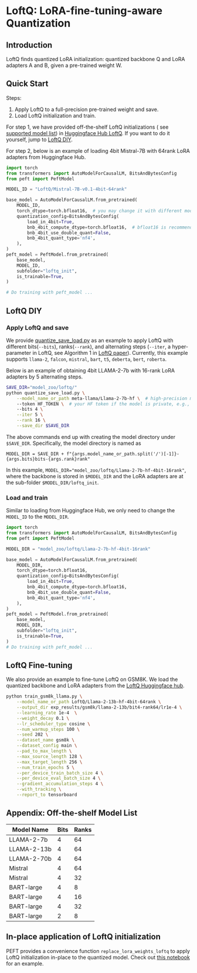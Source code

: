 # LoftQ: LoRA-fine-tuning-aware Quantization

## Introduction

LoftQ finds quantized LoRA initialization: quantized backbone Q and LoRA adapters A and B, given a pre-trained weight W.

## Quick Start

Steps:

1. Apply LoftQ to a full-precision pre-trained weight and save.
2. Load LoftQ initialization and train.

For step 1, we have provided off-the-shelf LoftQ initializations (
see [supported model list](#appendix-off-the-shelf-model-table))
in [Huggingface Hub LoftQ](https://huggingface.co/LoftQ).
If you want to do it yourself, jump to [LoftQ DIY](#loftq-diy).

For step 2, below is an example of loading 4bit Mistral-7B with 64rank LoRA adapters from Huggingface Hub.

```python
import torch
from transformers import AutoModelForCausalLM, BitsAndBytesConfig
from peft import PeftModel

MODEL_ID = "LoftQ/Mistral-7B-v0.1-4bit-64rank"

base_model = AutoModelForCausalLM.from_pretrained(
    MODEL_ID, 
    torch_dtype=torch.bfloat16,  # you may change it with different models
    quantization_config=BitsAndBytesConfig(
        load_in_4bit=True,
        bnb_4bit_compute_dtype=torch.bfloat16,  # bfloat16 is recommended
        bnb_4bit_use_double_quant=False,
        bnb_4bit_quant_type='nf4',
    ),
)
peft_model = PeftModel.from_pretrained(
    base_model,
    MODEL_ID,
    subfolder="loftq_init",
    is_trainable=True,
)

# Do training with peft_model ...
```

## LoftQ DIY

### Apply LoftQ and save

We provide [quantize_save_load.py](quantize_save_load.py) as an example to apply LoftQ with
different bits(`--bits`), ranks(`--rank`), and alternating steps (`--iter`, a hyper-parameter in LoftQ, see Algorithm 1
in [LoftQ paper](https://arxiv.org/abs/2310.08659)). Currently, this example supports
`llama-2`, `falcon`, `mistral`, `bart`, `t5`, `deberta`, `bert`, `roberta`.

Below is an example of obtaining 4bit LLAMA-2-7b with 16-rank LoRA adapters by 5 alternating steps.

```sh
SAVE_DIR="model_zoo/loftq/"
python quantize_save_load.py \
    --model_name_or_path meta-llama/Llama-2-7b-hf \  # high-precision model id in HF
    --token HF_TOKEN \  # your HF token if the model is private, e.g., llama-2
    --bits 4 \
    --iter 5 \
    --rank 16 \
    --save_dir $SAVE_DIR
```

The above commands end up with creating the model directory under `$SAVE_DIR`.
Specifically, the model directory is named as

`MODEL_DIR = SAVE_DIR + f"{args.model_name_or_path.split('/')[-1]}-{args.bits}bits-{args.rank}rank"`

In this example, `MODEL_DIR="model_zoo/loftq/Llama-2-7b-hf-4bit-16rank"`, where the backbone is stored in `$MODEL_DIR`
and the LoRA adapters are at the sub-folder `$MODEL_DIR/loftq_init`.

### Load and train

Similar to loading from Huggingface Hub, we only need to change the `MODEL_ID` to the `MODEL_DIR`.

```python
import torch
from transformers import AutoModelForCausalLM, BitsAndBytesConfig
from peft import PeftModel

MODEL_DIR = "model_zoo/loftq/Llama-2-7b-hf-4bit-16rank"

base_model = AutoModelForCausalLM.from_pretrained(
    MODEL_DIR, 
    torch_dtype=torch.bfloat16,
    quantization_config=BitsAndBytesConfig(
        load_in_4bit=True,
        bnb_4bit_compute_dtype=torch.bfloat16,
        bnb_4bit_use_double_quant=False,
        bnb_4bit_quant_type='nf4',
    ),
)
peft_model = PeftModel.from_pretrained(
    base_model,
    MODEL_DIR,
    subfolder="loftq_init",
    is_trainable=True,
)
# Do training with peft_model ...
```

## LoftQ Fine-tuning

We also provide an example to fine-tune LoftQ on GSM8K.
We load the quantized backbone and LoRA adapters from the [LoftQ Huggingface hub](https://huggingface.co/LoftQ).

```sh
python train_gsm8k_llama.py \
    --model_name_or_path LoftQ/Llama-2-13b-hf-4bit-64rank \
    --output_dir exp_results/gsm8k/llama-2-13b/bit4-rank64/lr1e-4 \
    --learning_rate 1e-4  \
    --weight_decay 0.1 \
    --lr_scheduler_type cosine \
    --num_warmup_steps 100 \
    --seed 202 \
    --dataset_name gsm8k \
    --dataset_config main \
    --pad_to_max_length \
    --max_source_length 128 \
    --max_target_length 256 \
    --num_train_epochs 5 \
    --per_device_train_batch_size 4 \
    --per_device_eval_batch_size 4 \
    --gradient_accumulation_steps 4 \
    --with_tracking \
    --report_to tensorboard
```

## Appendix: Off-the-shelf Model List

| Model Name  | Bits | Ranks |
|-------------|------|-------|
| LLAMA-2-7b  | 4    | 64    |
| LLAMA-2-13b | 4    | 64    |
| LLAMA-2-70b | 4    | 64    |
| Mistral     | 4    | 64    |
| Mistral     | 4    | 32    |
| BART-large  | 4    | 8     |
| BART-large  | 4    | 16    |
| BART-large  | 4    | 32    |
| BART-large  | 2    | 8     |

## In-place application of LoftQ initialization

PEFT provides a convenience function `replace_lora_weights_loftq` to apply LoftQ initialization in-place to the
quantized model. Check
out [this notebook](https://github.com/huggingface/peft/blob/main/examples/loftq_finetuning/LoftQ_weight_replacement.ipynb)
for an example.
